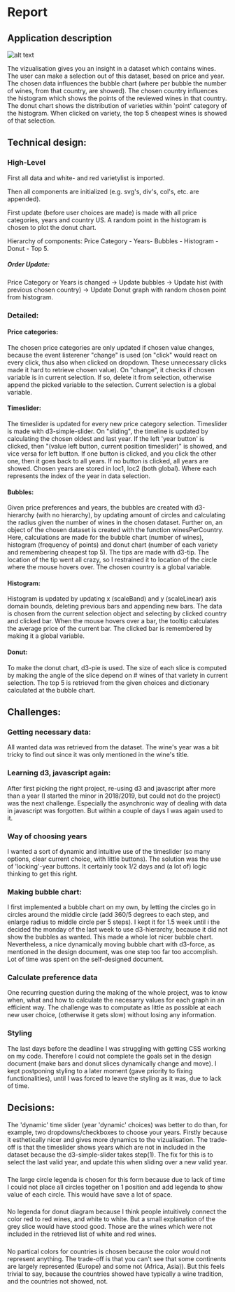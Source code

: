# Report

## Application description
![alt text](https://enrikosiossifidis.github.io/progproject/doc/pictures/wholepic.png)

The vizualisation gives you an insight in a dataset which contains wines. The user can make a selection out of this dataset, based on price and year. The chosen data influences the bubble chart (where per bubble the number of wines, from that country, are showed). The chosen country influences the histogram which shows the points of the reviewed wines in that country. The donut chart shows the distribution of varieties within 'point' category of the histogram. When clicked on variety, the top 5 cheapest wines is showed of that selection.

## Technical design:
### High-Level

First all data and white- and red varietylist is imported. 

Then all components are initialized (e.g. svg's, div's, col's, etc. are appended).

First update (before user choices are made) is made with all price categories, years and country US. A random point in the histogram is chosen to plot the donut chart.

Hierarchy of components: Price Category - Years- Bubbles - Histogram - Donut - Top 5.

##### Order Update: 
Price Category or Years is changed -> Update bubbles -> Update hist (with previous chosen country) -> Update Donut graph with random chosen point from histogram.

### Detailed:
#### Price categories: 
The chosen price categories are only updated if chosen value changes, because the event listerener "change" is used (on "click" would react on every click, thus also when clicked on dropdown. These unnecessary clicks made it hard to retrieve chosen value). On "change", it checks if chosen variable is in current selection. If so, delete it from selection, otherwise append the picked variable to the selection. Current selection is a global variable. 

#### Timeslider: 
The timeslider is updated for every new price category selection. Timeslider is made with d3-simple-slider. On "sliding", the timeline is updated by calculating the chosen oldest and last year. If the left 'year button' is clicked, then "(value left button, current position timeslider)" is showed, and vice versa for left button. If one button is clicked, and you click the other one, then it goes back to all years. If no button is clicked, all years are showed. Chosen years are stored in loc1, loc2 (both global). Where each represents the index of the year in data selection.

#### Bubbles: 
Given price preferences and years, the bubbles are created with d3-hierarchy (with no hierarchy), by updating amount of circles and calculating the radius given the number of wines in the chosen dataset. Further on, an object of the chosen dataset is created with the function winesPerCountry. Here, calculations are made for the bubble chart (number of wines), histogram (frequency of points) and donut chart (number of each variety and remembering cheapest top 5). The tips are made with d3-tip. The location of the tip went all crazy, so I restrained it to location of the circle where the mouse hovers over. The chosen country is a global variable.

#### Histogram:
Histogram is updated by updating x (scaleBand) and y (scaleLinear) axis domain bounds, deleting previous bars and appending new bars. The data is chosen from the current selection object and selecting by clicked country and clicked bar. When the mouse hovers over a bar, the tooltip calculates the average price of the current bar. The clicked bar is remembered by making it a global variable. 

#### Donut:
To make the donut chart, d3-pie is used. The size of each slice is computed by making the angle of the slice depend on # wines of that variety in current selection. The top 5 is retrieved from the given choices and dictionary calculated at the bubble chart.

## Challenges: 

### Getting necessary data:
All wanted data was retrieved from the dataset. The wine's year was a bit tricky to find out since it was only mentioned in the wine's title. 

### Learning d3, javascript again:
After first picking the right project, re-using d3 and javascript after more than a year (I started the minor in 2018/2019, but could not do the project) was the next challenge. Especially the asynchronic way of dealing with data in javascript was forgotten. But within a couple of days I was again used to it.

### Way of choosing years
I wanted a sort of dynamic and intuitive use of the timeslider (so many options, clear current choice, with little buttons). The solution was the use of 'locking'-year buttons. It certainly took 1/2 days and (a lot of) logic thinking to get this right.  

### Making bubble chart:
I first implemented a bubble chart on my own, by letting the circles go in circles around the middle circle (add 360/5 degrees to each step, and enlarge radius to middle circle per 5 steps). I kept it for 1.5 week until i the decided the monday of the last week to use d3-hierarchy, because it did not show the bubbles as wanted. This made a whole lot nicer bubble chart. Nevertheless, a nice dynamically moving bubble chart with d3-force, as mentioned in the design document, was one step too far too accomplish. Lot of time was spent on the self-designed document.

### Calculate preference data
One recurring question during the making of the whole project, was to know when, what and how to calculate the necesarry values for each graph in an efficient way. The challenge was to computate as little as possible at each new user choice, (otherwise it gets slow) without losing any information.

### Styling
The last days before the deadline I was struggling with getting CSS working on my code. Therefore I could not complete the goals set in the design document (make bars and donut slices dynamically change and move). I kept postponing styling to a later moment (gave priority to fixing functionalities), until I was forced to leave the styling as it was, due to lack of time. 

## Decisions: 
The 'dynamic' time slider (year 'dynamic' choices) was better to do than, for example, two dropdowns/checkboxes to choose your years. Firstly because it esthetically nicer and gives more dynamics to the vizualisation. The trade-off is that the timeslider shows years which are not in included in the dataset because the d3-simple-slider takes step(1). The fix for this is to select the last valid year, and update this when sliding over a new valid year.
###
The large circle legenda is chosen for this form because due to lack of time I could not place all circles together on 1 position and add legenda to show value of each circle. This would have save a lot of space.  
###
No legenda for donut diagram because I think people intuitively connect the color red to red wines, and white to white. But a small explanation of the grey slice would have stood good. Those are the wines which were not included in the retrieved list of white and red wines.
###
No partical colors for countries is chosen because the color would not represent anything. The trade-off is that you can't see that some continents are largely represented (Europe) and some not (Africa, Asia)). But this feels trivial to say, because the countries showed have typically a wine tradition, and the countries not showed, not.    